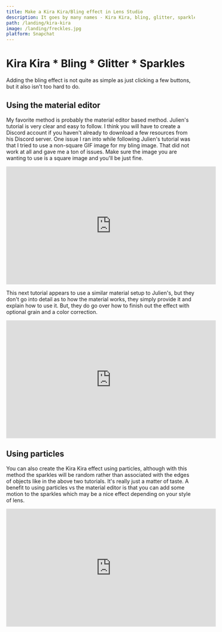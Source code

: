 ```yaml
---
title: Make a Kira Kira/Bling effect in Lens Studio
description: It goes by many names - Kira Kira, bling, glitter, sparkle - and it took Snapchat by storm. But how do you make this effect? Let's find out!
path: /landing/kira-kira
image: /landing/freckles.jpg
platform: Snapchat
---
```


# Kira Kira \* Bling \* Glitter \* Sparkles

Adding the bling effect is not quite as simple as just clicking a few buttons, but it also isn't too hard to do.

## Using the material editor

My favorite method is probably the material editor based method. Julien's tutorial is very clear and easy to follow. I think you will have to create a Discord account if you haven't already to download a few resources from his Discord server. One issue I ran into while following Julien's tutorial was that I tried to use a non-square GIF image for my bling image. That did not work at all and gave me a ton of issues. Make sure the image you are wanting to use is a square image and you'll be just fine.

<div class="iframe-container">
<iframe class="responsive-iframe" width="560" height="315" src="https://www.youtube.com/embed/Hr1uLEJ9IuI" frameborder="0" allow="accelerometer; autoplay; clipboard-write; encrypted-media; gyroscope; picture-in-picture" allowfullscreen></iframe>
</div>

This next tutorial appears to use a similar material setup to Julien's, but they don't go into detail as to how the material works, they simply provide it and explain how to use it. But, they do go over how to finish out the effect with optional grain and a color correction.

<div class="iframe-container">
<iframe class="responsive-iframe" width="560" height="315" src="https://www.youtube.com/embed/OnxTt0DKUxc" frameborder="0" allow="accelerometer; autoplay; clipboard-write; encrypted-media; gyroscope; picture-in-picture" allowfullscreen></iframe>
</div>

## Using particles

You can also create the Kira Kira effect using particles, although with this method the sparkles will be random rather than associated with the edges of objects like in the above two tutorials. It's really just a matter of taste. A benefit to using particles vs the material editor is that you can add some motion to the sparkles which may be a nice effect depending on your style of lens.

<div class="iframe-container">
<iframe class="responsive-iframe" width="560" height="315" src="https://www.youtube.com/embed/EAMj7rqj5vs" frameborder="0" allow="accelerometer; autoplay; clipboard-write; encrypted-media; gyroscope; picture-in-picture" allowfullscreen></iframe>
</div>
